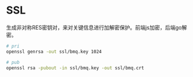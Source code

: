 # SSL

生成非对称RES密钥对，来对关键信息进行加解密保护。前端js加密，后端go解密。

```bash
# pri
openssl genrsa -out ssl/bmq.key 1024

# pub
openssl rsa -pubout -in ssl/bmq.key -out ssl/bmq.crt
```

